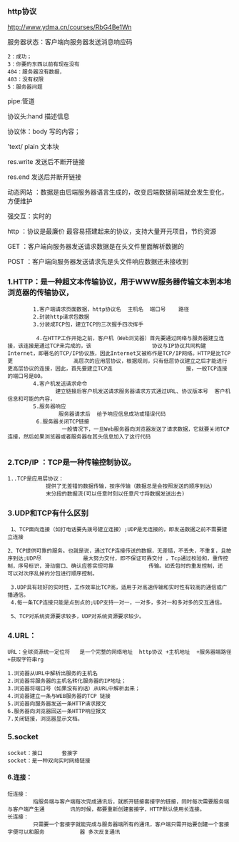 ### http协议

http://www.ydma.cn/courses/RbG4Be1Wn

服务器状态：客户端向服务器发送消息响应码

```
2：成功；
3：你要的东西以前有现在没有
404：服务器没有数据，
403：没有权限
5：服务器问题
```

pipe:管道

协议头:hand  描述信息

协议体：body  写的内容；

'text/  plain  文本块

res.write 发送后不断开链接

res.end 发送后并断开链接

动态网站 ：数据是由后端服务器语言生成的，改变后端数据前端就会发生变化，方便维护

强交互：实时的

http    ：协议是最廉价 最容易搭建起来的协议，支持大量开元项目，节约资源 

GET    ：客户端向服务器发送请求数据是在头文件里面解析数据的

POST ：客户端向服务器发送请求先是头文件响应数据还未接收到

### 1.HTTP：是一种超文本传输协议，用于WWW服务器传输文本到本地浏览器的传输协议，

```
        1.客户端请求页面数据，http协议名  主机名  端口号    路径
		2.封装http请求包数据
		3.分装成TCP包，建立TCP的三次握手四次挥手
		
		 4.在HTTP工作开始之前，客户机（Web浏览器）首先要通过网络与服务器建立连接，该连接是通过TCP来完成的，该                   协议与IP协议共同构建Internet，即著名的TCP/IP协议族，因此Internet又被称作是TCP/IP网络。HTTP是比TCP更                   高层次的应用层协议，根据规则，只有低层协议建立之后才能进行更高层协议的连接，因此，首先要建立TCP连                       接，一般TCP连接的端口号是80。
	    4.客户机发送请求命令
		       建立链接后客户机发送请求服务器请求方式通过URL、协议版本号  客户机信息和可能的内容，
		5.服务器响应
		        服务器请求后  给予响应信息成功或错误代码   
		 6.服务器关闭TCP链接
		         一般情况下，一旦Web服务器向浏览器发送了请求数据，它就要关闭TCP连接，然后如果浏览器或者服务器在其头信息加入了这行代码
			
```

### 2.TCP/IP ：TCP是一种传输控制协议。

```
1..TCP是应用层协议：
            提供了无差错的数据传输，按序传输（数据总是会按照发送的顺序到达）
            末分段的数据流(可以任意时刻以任意尺寸将数据发送出去)   
```

### 3.UDP和TCP有什么区别

     1、TCP面向连接（如打电话要先拨号建立连接）;UDP是无连接的，即发送数据之前不需要建立连接
    
    2、TCP提供可靠的服务。也就是说，通过TCP连接传送的数据，无差错，不丢失，不重复，且按序到达;UDP尽             最大努力交付，即不保证可靠交付 ，Tcp通过校验和，重传控制，序号标识，滑动窗口、确认应答实现可靠           传输。如丢包时的重发控制，还  可以对次序乱掉的分包进行顺序控制。
    
     3.UDP具有较好的实时性，工作效率比TCP高，适用于对高速传输和实时性有较高的通信或广播通信。
     4.每一条TCP连接只能是点到点的;UDP支持一对一，一对多，多对一和多对多的交互通信。
    
     5、TCP对系统资源要求较多，UDP对系统资源要求较少。

### 4.URL：

```
URL：全球资源统一定位符   是一个完整的网络地址  http协议 +主机地址  +服务器端路径 +获取字符串rg

1.浏览器从URL中解析出服务的主机名
2.浏览器将服务器的主机名转化服务器的IP地址；
3.浏览器将端口号（如果没有的话）从URL中解析出来；
4.浏览器建立一条与WEB服务器的TCP 链接
5.浏览器向服务器发送一条HTTP请求报文
6.服务器向浏览器回送一条HTTP响应报文
7.关闭链接，浏览器显示文档。
```

### 5.socket

   ```
socket：接口      套接字
socket：是一种双向实时网络链接
   ```

#### 6.连接：

```
短连接：
        指服务端与客户端每次完成通讯后，就断开链接套接字的链接，同时每次需要服务端与客户端产生通		讯的时候，都要重新创建套接字，HTTP默认使用长连接。
长连接：
        只需要一个套接字就能完成与服务器端所有的通讯，客户端只需开始要创建一个套接字便可以和服务           器 多次反复通讯
```







































